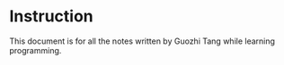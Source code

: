 # Instruction

This document is for all the notes written by Guozhi Tang while learning programming.

